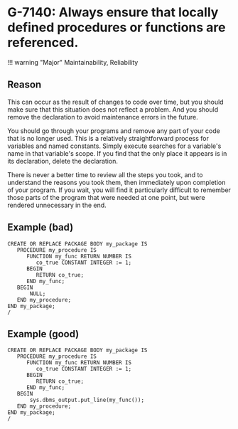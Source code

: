 # G-7140: Always ensure that locally defined procedures or functions are referenced.

!!! warning "Major"
    Maintainability, Reliability

## Reason

This can occur as the result of changes to code over time, but you should make sure that this situation does not reflect a problem. And you should remove the declaration to avoid maintenance errors in the future. 	

You should go through your programs and remove any part of your code that is no longer used. This is a relatively straightforward process for variables and named constants. Simply execute searches for a variable's name in that variable's scope. If you find that the only place it appears is in its declaration, delete the declaration. 

There is never a better time to review all the steps you took, and to understand the reasons you took them, then immediately upon completion of your program. If you wait, you will find it particularly difficult to remember those parts of the program that were needed at one point, but were rendered unnecessary in the end.

## Example (bad)

```
CREATE OR REPLACE PACKAGE BODY my_package IS
   PROCEDURE my_procedure IS
      FUNCTION my_func RETURN NUMBER IS
         co_true CONSTANT INTEGER := 1;
      BEGIN
         RETURN co_true;
      END my_func;
   BEGIN
       NULL;
   END my_procedure;
END my_package;
/
```

## Example (good)

```
CREATE OR REPLACE PACKAGE BODY my_package IS
   PROCEDURE my_procedure IS
      FUNCTION my_func RETURN NUMBER IS
         co_true CONSTANT INTEGER := 1;
      BEGIN
         RETURN co_true;
      END my_func;
   BEGIN
       sys.dbms_output.put_line(my_func());
   END my_procedure;
END my_package;
/
```